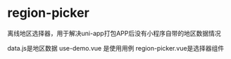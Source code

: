 # region-picker
离线地区选择器，用于解决uni-app打包APP后没有小程序自带的地区数据情况

data.js是地区数据
use-demo.vue 是使用用例
region-picker.vue是选择器组件
